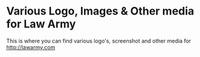 # Various Logo, Images & Other media for Law Army
This is where you can find various logo's, screenshot and other media for http://lawarmy.com 


